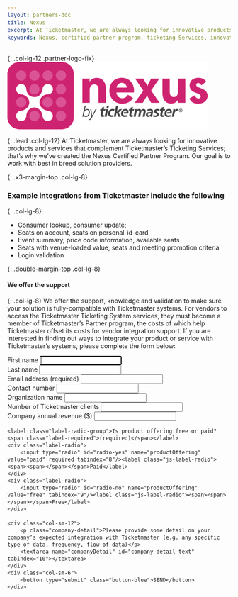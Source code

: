 ```yaml
---
layout: partners-doc
title: Nexus
excerpt: At Ticketmaster, we are always looking for innovative products and services that complement Ticketmaster’s Ticketing Services; that’s why we’ve created the Nexus Certified Partner Program.
keywords: Nexus, certified partner program, ticketing Services, innovative products, 
---
```


{: .col-lg-12 .partner-logo-fix}
![Nexus](/assets/img/partners/logos/nexus-logo@2x.png)

{: .lead .col-lg-12}
At Ticketmaster, we are always looking for innovative products and services that complement Ticketmaster’s Ticketing Services; that’s why we’ve created the Nexus Certified Partner Program.  Our goal is to work with best in breed solution providers.  


{: .x3-margin-top .col-lg-8}
### Example integrations from Ticketmaster include the following


{: .col-lg-8}     
* Consumer lookup, consumer update;
* Seats on account, seats on personal-id-card
* Event summary, price code information, available seats
* Seats with venue-loaded value, seats and meeting promotion criteria
* Login validation


{: .double-margin-top .col-lg-8}
#### We offer the support


{: .col-lg-8}
We offer the support, knowledge and validation to make sure your solution is fully-compatible with Ticketmaster systems.  For vendors to access the Ticketmaster Ticketing System services, they must become a member of Ticketmaster’s Partner program, the costs of which help Ticketmaster offset its costs for vendor integration support.  If you are interested in finding out ways to integrate your product or service with Ticketmaster’s systems, please complete the form below: 

<div class="col-sm-12 col-lg-8 nexus-form">
<form accept-charset="UTF-8" action="#" method="POST">    
    <div class="col-sm-6">
        <label for="name">First name</label>
        <input type="text" id="first-name" name="name" maxlength="255" placeholder="" autofocus tabindex="1">
    </div>
    <div class="col-sm-6">
        <label for="last-name">Last name</label>
        <input type="text" id="last-name" name="lastName" maxlength="255" placeholder="" tabindex="2">
    </div>
    <div class="col-sm-6">
        <label for="email">Email address <span class="label-required">(required)</span></label>
        <input type="email" id="email" name="email" placeholder="" required tabindex="3">
    </div>
    <div class="col-sm-6">
        <label for="phone">Contact number</label>
        <input type="tel" id="phone" name="phone" placeholder="" tabindex="4">
    </div>
    <div class="col-sm-12">
        <label for="organization">Organization name</label>
        <input type="text" id="organization" name="organization" placeholder="" tabindex="5">
    </div>
    <div class="col-sm-6">
    <label >Number of Ticketmaster clients</label>
    <input type="text" min="0" name="ticketsNumber" pattern="[0-9]*" placeholder="" tabindex="6">
    </div>
    <div class="col-sm-6">
    <label >Company annual revenue ($)</label>
    <input type="text" id="tickets-number" min="0" name="ticketsNumber" pattern="[0-9]*" placeholder="" tabindex="7">
    </div>
    
    <label class="label-radio-group">Is product offering free or paid? <span class="label-required">(required)</span></label>
    <div class="label-radio">
        <input type="radio" id="radio-yes" name="productOffering"  value="paid" required tabindex="8"/><label class="js-label-radio"><span><span></span></span>Paid</label>
    </div>
    <div class="label-radio">
        <input type="radio" id="radio-no" name="productOffering" value="free" tabindex="9"/><label class="js-label-radio"><span><span></span></span>Free</label>
    </div>
    
    <div class="col-sm-12">
        <p class="company-detail">Please provide some detail on your company’s expected integration with Ticketmaster (e.g. any specific type of data, frequency, flow of data)</p>
        <textarea name="companyDetail" id="company-detail-text" tabindex="10"></textarea>
    </div>
    <div class="col-sm-6">
        <button type="submit" class="button-blue">SEND</button>
    </div>
</form>
</div>
<script type="text/javascript">    
    $('.nexus-form').submit(function(){
        $.ajax({
          dataType: 'jsonp',
          url: "https://getsimpleform.com/messages/ajax?form_api_token=76ee6b36a22523d29942539c22273fd6",
          data: $('.nexus-form').serialize() 
        }).done(function() {
          //callback which can be used to show a thank you message
          //and reset the form
          alert("Thank you for contacting us. We will review and respond promptly.");
        });
    return false; //to stop the form from submitting
    });    
</script>

